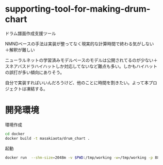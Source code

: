 # supporting-tool-for-making-drum-chart
ドラム譜面作成支援ツール


NMNDベースの手法は実装が整ってなく現実的な計算時間で終わる気がしない＋解釈が難しい

ニューラルネットの学習済みモデルベースのモデルは公開されてるのが少ない＋スネアバスドラハイハットしか対応してないなど難点も多い。しかもハイハットの誤打が多い傾向にありそう。

自分で実装すればいいんだろうけど、他のことに時間を割きたい。よって本プロジェクトは凍結する。

# 開発環境
環境作成
```sh
cd docker
docker build -t masakiaota/drum_chart .
```

起動
```sh
docker run  --shm-size=2048m -v $PWD:/tmp/working -w=/tmp/working -p 8888:8888 --rm -it masakiaota/drum_chart  jupyter lab --no-browser --ip="0.0.0.0" --notebook-dir=/tmp/working --allow-root
```

